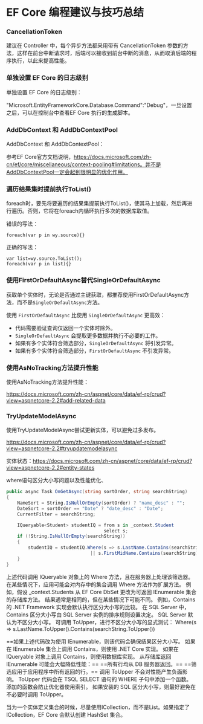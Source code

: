 # EF Core 编程建议与技巧总结



### CancellationToken

建议在 Controller 中，每个异步方法都采用带有 CancellationToken 参数的方法，这样在前台中断请求时，后端可以接收到前台中断的消息，从而取消后端的程序执行，以此来提高性能。



### 单独设置 EF Core 的日志级别

单独设置 EF Core 的日志级别：

"Microsoft.EntityFrameworkCore.Database.Command":"Debug"，一旦设置之后，可以在控制台中查看EF Core 执行的生成脚本。



### AddDbContext 和 AddDbContextPool

AddDbContext 和 AddDbContextPool：

参考EF Core官方文档说明，https://docs.microsoft.com/zh-cn/ef/core/miscellaneous/context-pooling#limitations。并不是AddDbContextPool一定会起到很明显的优化作用。



### 遍历结果集时提前执行ToList()

foreach时，要先将要遍历的结果集提前执行ToList()，使其马上加载，然后再进行遍历。否则，它将在foreach内循环执行多次的数据库取值。

错误的写法：

```
foreach(var p in wy.source){}
```

正确的写法：

```
var list=wy.source.ToList();
foreach(var p in list){}
```



### 使用FirstOrDefaultAsync替代SingleOrDefaultAsync

获取单个实体时，无论是否通过主键获取，都推荐使用FirstOrDefaultAsync方法，而不是`SingleOrDefaultAsync`方法。

使用 `FirstOrDefaultAsync` 比使用 `SingleOrDefaultAsync` 更高效：

- 代码需要验证查询仅返回一个实体时除外。
- `SingleOrDefaultAsync` 会提取更多数据并执行不必要的工作。
- 如果有多个实体符合筛选部分，`SingleOrDefaultAsync` 将引发异常。
- 如果有多个实体符合筛选部分，`FirstOrDefaultAsync` 不引发异常。



### 使用AsNoTracking方法提升性能

使用AsNoTracking方法提升性能：

https://docs.microsoft.com/zh-cn/aspnet/core/data/ef-rp/crud?view=aspnetcore-2.2#add-related-data



### TryUpdateModelAsync

使用TryUpdateModelAsync尝试更新实体，可以避免过多发布。

https://docs.microsoft.com/zh-cn/aspnet/core/data/ef-rp/crud?view=aspnetcore-2.2#tryupdatemodelasync

实体状态：https://docs.microsoft.com/zh-cn/aspnet/core/data/ef-rp/crud?view=aspnetcore-2.2#entity-states



where语句区分大小写问题以及性能优化、

```c#
public async Task OnGetAsync(string sortOrder, string searchString)
{
    NameSort = String.IsNullOrEmpty(sortOrder) ? "name_desc" : "";
    DateSort = sortOrder == "Date" ? "date_desc" : "Date";
    CurrentFilter = searchString;

    IQueryable<Student> studentIQ = from s in _context.Student
                                    select s;
    if (!String.IsNullOrEmpty(searchString))
    {
        studentIQ = studentIQ.Where(s => s.LastName.Contains(searchString)
                               || s.FirstMidName.Contains(searchString));
    }
}
```

上述代码调用 IQueryable 对象上的 Where 方法，且在服务器上处理该筛选器。 在某些情况下，应用可能会对内存中的集合调用 Where 方法作为扩展方法。 例如，假设 _context.Students 从 EF Core DbSet 更改为可返回 IEnumerable 集合的存储库方法。 结果通常是相同的，但在某些情况下可能不同。
例如，Contains 的 .NET Framework 实现会默认执行区分大小写的比较。 在 SQL Server 中，Contains 区分大小写由 SQL Server 实例的排序规则设置决定。 SQL Server 默认为不区分大小写。 可调用 ToUpper，进行不区分大小写的显式测试：
Where(s => s.LastName.ToUpper().Contains(searchString.ToUpper())

==如果上述代码改为使用 IEnumerable，则该代码会确保结果区分大小写。 如果在 IEnumerable 集合上调用 Contains，则使用 .NET Core 实现。 如果在 IQueryable 对象上调用 Contains，则使用数据库实现。 从存储库返回 IEnumerable 可能会大幅降低性能：==
==所有行均从 DB 服务器返回。==
==筛选应用于应用程序中所有返回的行。==
调用 ToUpper 不会对性能产生负面影响。 ToUpper 代码会在 TSQL SELECT 语句的 WHERE 子句中添加一个函数。 添加的函数会防止优化器使用索引。 如果安装的 SQL 区分大小写，则最好避免在不必要时调用 ToUpper。



当为一个实体定义集合的时候，尽量使用ICollection，而不是List。如果指定了 ICollection<T>，EF Core 会默认创建 HashSet<T> 集合。





